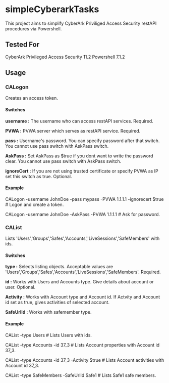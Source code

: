 # simpleCyberarkTasks

This project aims to simplify CyberArk Priviliged Access Security restAPI procedures via Powershell. 

## Tested For

CyberArk Privileged Access Security 11.2
Powershell 7.1.2

## Usage

### CALogon

Creates an access token.

#### Switches

**username   :** The username who can access restAPI services. Required.

**PVWA       :** PVWA server which serves as restAPI service. Required.

**pass       :** Username's password. You can specify password after that switch. You cannot use pass switch with AskPass switch.

**AskPass    :** Set AskPass as $true if you dont want to write the password clear.  You cannot use pass switch with AskPass switch.

**ignoreCert :** If you are not using trusted certificate or specify PVWA as IP set this switch as true. Optional.

#### Example

CALogon -username JohnDoe -pass mypass -PVWA 1.1.1.1 -ignorecert $true       # Logon and create a token.

CALogon -username JohnDoe -AskPass -PVWA 1.1.1.1                             # Ask for password.

### CAList

Lists 'Users','Groups','Safes','Accounts','LiveSessions','SafeMembers' with ids.

#### Switches

**type       :** Selects listing objects. Acceptable values are 'Users','Groups','Safes','Accounts','LiveSessions','SafeMembers'. Required.

**id         :** Works with Users and Accounts type. Give details about account or user. Optional.

**Activity   :** Works with Account type and Account id. If Actvity and Account id set as true, gives activities of selected account. 

**SafeUrlId  :** Works with safemember type. 

#### Example

CAList -type Users                                                           # Lists Users with ids.

CAList -type Accounts -id 37_3                                               # Lists Account properties with Account id 37_3.

CAList -type Accounts -id 37_3 -Activity $true                               # Lists Account activities with Account id 37_3.

CAList -type SafeMembers -SafeUrlId Safe1                                    # Lists Safe1 safe members.

